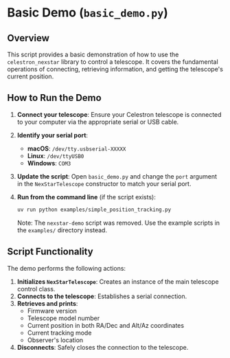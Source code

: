 # Basic Demo (`basic_demo.py`)

## Overview

This script provides a basic demonstration of how to use the `celestron_nexstar` library to control a telescope. It covers the fundamental operations of connecting, retrieving information, and getting the telescope's current position.

## How to Run the Demo

1. **Connect your telescope**: Ensure your Celestron telescope is connected to your computer via the appropriate serial or USB cable.
2. **Identify your serial port**:
    - **macOS**: `/dev/tty.usbserial-XXXXX`
    - **Linux**: `/dev/ttyUSB0`
    - **Windows**: `COM3`
3. **Update the script**: Open `basic_demo.py` and change the `port` argument in the `NexStarTelescope` constructor to match your serial port.
4. **Run from the command line** (if the script exists):

    ```bash
    uv run python examples/simple_position_tracking.py
    ```

    Note: The `nexstar-demo` script was removed. Use the example scripts in the `examples/` directory instead.

## Script Functionality

The demo performs the following actions:

1. **Initializes `NexStarTelescope`**: Creates an instance of the main telescope control class.
2. **Connects to the telescope**: Establishes a serial connection.
3. **Retrieves and prints**:
    - Firmware version
    - Telescope model number
    - Current position in both RA/Dec and Alt/Az coordinates
    - Current tracking mode
    - Observer's location
4. **Disconnects**: Safely closes the connection to the telescope.
